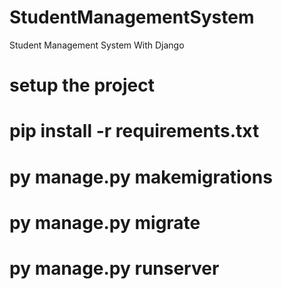 # StudentManagementSystem
Student Management System With Django

# setup the project

# pip install -r requirements.txt
# py manage.py makemigrations
# py manage.py migrate
# py manage.py runserver
